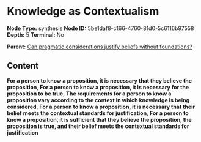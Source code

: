 # Knowledge as Contextualism

**Node Type:** synthesis
**Node ID:** 5be1daf8-c166-4760-81d0-5c6116b97558
**Depth:** 5
**Terminal:** No

**Parent:** [Can pragmatic considerations justify beliefs without foundations?](can-pragmatic-considerations-justify-beliefs-without-foundations-antithesis-7108c57c-7d85-43cb-941f-b3f87c456f02.md)

## Content

**For a person to know a proposition, it is necessary that they believe the proposition**, **For a person to know a proposition, it is necessary for the proposition to be true**, **The requirements for a person to know a proposition vary according to the context in which knowledge is being considered**, **For a person to know a proposition, it is necessary that their belief meets the contextual standards for justification**, **For a person to know a proposition, it is sufficient that they believe the proposition, the proposition is true, and their belief meets the contextual standards for justification**

